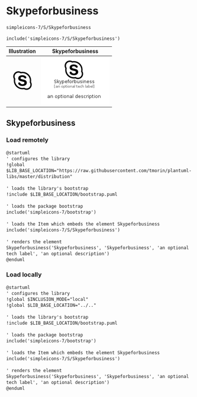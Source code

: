 # Skypeforbusiness


```text
simpleicons-7/S/Skypeforbusiness
```

```text
include('simpleicons-7/S/Skypeforbusiness')
```



| Illustration | Skypeforbusiness |
| :---: | :---: |
| ![illustration for Illustration](../../simpleicons-7/S/Skypeforbusiness.png) | ![illustration for Skypeforbusiness](../../simpleicons-7/S/Skypeforbusiness.Local.png) |




## Skypeforbusiness

### Load remotely
```plantuml
@startuml
' configures the library
!global $LIB_BASE_LOCATION="https://raw.githubusercontent.com/tmorin/plantuml-libs/master/distribution"

' loads the library's bootstrap
!include $LIB_BASE_LOCATION/bootstrap.puml

' loads the package bootstrap
include('simpleicons-7/bootstrap')

' loads the Item which embeds the element Skypeforbusiness
include('simpleicons-7/S/Skypeforbusiness')

' renders the element
Skypeforbusiness('Skypeforbusiness', 'Skypeforbusiness', 'an optional tech label', 'an optional description')
@enduml
```

### Load locally
```plantuml
@startuml
' configures the library
!global $INCLUSION_MODE="local"
!global $LIB_BASE_LOCATION="../.."

' loads the library's bootstrap
!include $LIB_BASE_LOCATION/bootstrap.puml

' loads the package bootstrap
include('simpleicons-7/bootstrap')

' loads the Item which embeds the element Skypeforbusiness
include('simpleicons-7/S/Skypeforbusiness')

' renders the element
Skypeforbusiness('Skypeforbusiness', 'Skypeforbusiness', 'an optional tech label', 'an optional description')
@enduml
```

